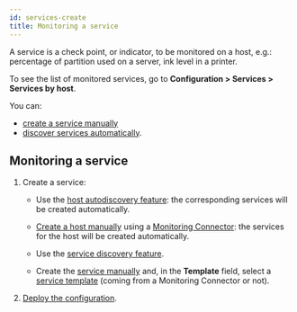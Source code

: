 ```yaml
---
id: services-create
title: Monitoring a service
---
```


A service is a check point, or indicator, to be monitored on a host, e.g.: percentage of partition used on a server, ink level in a printer.

To see the list of monitored services, go to **Configuration > Services > Services by host**.

You can:

- [create a service manually](services.md)
- [discover services automatically](../discovery/services-discovery.md).

## Monitoring a service

1. Create a service:

    - Use the [host autodiscovery feature](../discovery/hosts-discovery.md): the corresponding services will be created automatically.

    - [Create a host manually](hosts.md) using a [Monitoring Connector](../pluginpacks.md): the services for the host will be created automatically.

    - Use the [service discovery feature](../discovery/services-discovery.md).

    - Create the [service manually](services.md) and, in the **Template** field, select a [service template](services-templates.md) (coming from a Monitoring Connector or not).

2. [Deploy the configuration](../monitoring-servers/deploying-a-configuration.md).
